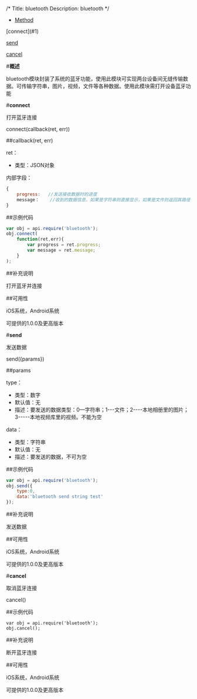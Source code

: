 /*
Title: bluetooth
Description: bluetooth
*/

<ul id="tab" class="clearfix">
	<li class="active"><a href="#method-content">Method</a></li>
</ul>
<div id="method-content">

<div class="outline">
[connect](#1)

[send](#2)

[cancel](#3)
</div>

#**概述**

bluetooth模块封装了系统的蓝牙功能，使用此模块可实现两台设备间无缝传输数据。可传输字符串，图片，视频，文件等各种数据。使用此模块需打开设备蓝牙功能

#**connect**<div id="1"></div>

打开蓝牙连接

connect(callback(ret, err))

##callback(ret, err)

ret：

- 类型：JSON对象

内部字段：

```js
{
	progress:	//发送接收数据时的进度
	message：	//收到的数据信息，如果是字符串则直接显示，如果是文件则返回其路径
}
```

##示例代码

```js
var obj = api.require('bluetooth');
obj.connect(
	function(ret,err){
		var progress = ret.progress;
		var message = ret.message;
	}
);
```

##补充说明

打开蓝牙并连接

##可用性

iOS系统，Android系统

可提供的1.0.0及更高版本


#**send**<div id="2"></div>

发送数据

send({params})

##params

type：

- 类型：数字
- 默认值：无
- 描述：要发送的数据类型：0—字符串；1---文件；2----本地相册里的图片；3-----本地视频库里的视频。不能为空

data：
- 类型：字符串
- 默认值：无
- 描述：要发送的数据，不可为空

##示例代码

```js
var obj = api.require('bluetooth');
obj.send({
    type:0,
    data:'bluetooth send string test'
});
```

##补充说明

发送数据

##可用性

iOS系统，Android系统

可提供的1.0.0及更高版本


#**cancel**<div id="3"></div>

取消蓝牙连接

cancel()

##示例代码

    var obj = api.require('bluetooth');
    obj.cancel();

##补充说明

断开蓝牙连接

##可用性

iOS系统，Android系统

可提供的1.0.0及更高版本
